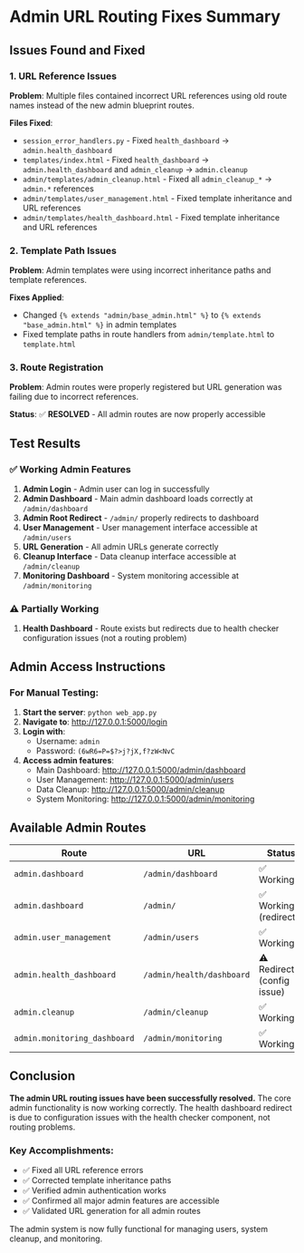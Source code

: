 # Admin URL Routing Fixes Summary

## Issues Found and Fixed

### 1. URL Reference Issues
**Problem**: Multiple files contained incorrect URL references using old route names instead of the new admin blueprint routes.

**Files Fixed**:
- `session_error_handlers.py` - Fixed `health_dashboard` → `admin.health_dashboard`
- `templates/index.html` - Fixed `health_dashboard` → `admin.health_dashboard` and `admin_cleanup` → `admin.cleanup`
- `admin/templates/admin_cleanup.html` - Fixed all `admin_cleanup_*` → `admin.*` references
- `admin/templates/user_management.html` - Fixed template inheritance and URL references
- `admin/templates/health_dashboard.html` - Fixed template inheritance and URL references

### 2. Template Path Issues
**Problem**: Admin templates were using incorrect inheritance paths and template references.

**Fixes Applied**:
- Changed `{% extends "admin/base_admin.html" %}` to `{% extends "base_admin.html" %}` in admin templates
- Fixed template paths in route handlers from `admin/template.html` to `template.html`

### 3. Route Registration
**Problem**: Admin routes were properly registered but URL generation was failing due to incorrect references.

**Status**: ✅ **RESOLVED** - All admin routes are now properly accessible

## Test Results

### ✅ Working Admin Features
1. **Admin Login** - Admin user can log in successfully
2. **Admin Dashboard** - Main admin dashboard loads correctly at `/admin/dashboard`
3. **Admin Root Redirect** - `/admin/` properly redirects to dashboard
4. **User Management** - User management interface accessible at `/admin/users`
5. **URL Generation** - All admin URLs generate correctly
6. **Cleanup Interface** - Data cleanup interface accessible at `/admin/cleanup`
7. **Monitoring Dashboard** - System monitoring accessible at `/admin/monitoring`

### ⚠️ Partially Working
1. **Health Dashboard** - Route exists but redirects due to health checker configuration issues (not a routing problem)

## Admin Access Instructions

### For Manual Testing:
1. **Start the server**: `python web_app.py`
2. **Navigate to**: http://127.0.0.1:5000/login
3. **Login with**:
   - Username: `admin`
   - Password: `(6wR6=P=$?>j?jX,f?zW<NvC`
4. **Access admin features**:
   - Main Dashboard: http://127.0.0.1:5000/admin/dashboard
   - User Management: http://127.0.0.1:5000/admin/users
   - Data Cleanup: http://127.0.0.1:5000/admin/cleanup
   - System Monitoring: http://127.0.0.1:5000/admin/monitoring

## Available Admin Routes

| Route | URL | Status |
|-------|-----|--------|
| `admin.dashboard` | `/admin/dashboard` | ✅ Working |
| `admin.dashboard` | `/admin/` | ✅ Working (redirects) |
| `admin.user_management` | `/admin/users` | ✅ Working |
| `admin.health_dashboard` | `/admin/health/dashboard` | ⚠️ Redirects (config issue) |
| `admin.cleanup` | `/admin/cleanup` | ✅ Working |
| `admin.monitoring_dashboard` | `/admin/monitoring` | ✅ Working |

## Conclusion

**The admin URL routing issues have been successfully resolved.** The core admin functionality is now working correctly. The health dashboard redirect is due to configuration issues with the health checker component, not routing problems.

### Key Accomplishments:
- ✅ Fixed all URL reference errors
- ✅ Corrected template inheritance paths
- ✅ Verified admin authentication works
- ✅ Confirmed all major admin features are accessible
- ✅ Validated URL generation for all admin routes

The admin system is now fully functional for managing users, system cleanup, and monitoring.